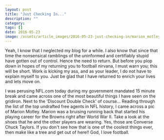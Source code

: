 ```yaml
---
layout: post
title: "Just Checking In..."
description: ""
category:
tags: []
date: 2016-05-23
image: /assets/article_images/2016-05-23-just-checking-in/marion_motley.jpeg
---
```


<p>Yeah, I know that I neglected my blog for a while. I also know that since that time the nonsensical ramblings of the uninformed and certifiably stupid have gotten out of control. Hence the need to return. But before you plop down in hopes of my returning you to football nirvana, I must warn you; this will be short. Work is kicking my ass, and as your leader, I do not have to explain myself to you. Just be glad that I have returned to enrich your lives and lets move on.</p>
<p>I was perusing NFL.com today during my government mandated 15 minute break and came across one of the most beautiful things I have seen on the gridiron. Next to the 'Discount Double Check' of course... Reading through the list of the top undrafted free agents in NFL history, I came across a pic of Marion Motley. Marion was a bruising running back that started his playing career for the Browns right after World War II. Take a look at the shoes that he and the other players are wearing. Yes, those are Converse Chuck Taylors. If you don't see how that is one of the coolest things ever, then make like a tree and get out of here!! God, I love football.
